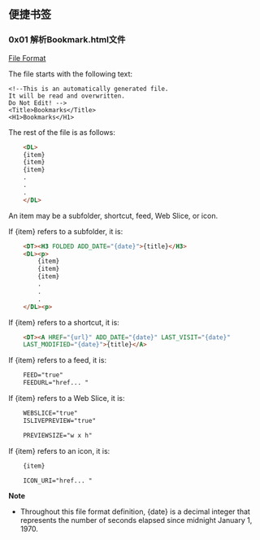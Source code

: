 ## 便捷书签


### 0x01 解析Bookmark.html文件


[File Format](https://msdn.microsoft.com/en-us/library/aa753582(v=vs.85).aspx)

The file starts with the following text:

>   <!DOCTYPE NETSCAPE-Bookmark-file-1>
    <!--This is an automatically generated file.
    It will be read and overwritten.
    Do Not Edit! -->
    <Title>Bookmarks</Title>
    <H1>Bookmarks</H1>

The rest of the file is as follows:
```html
    <DL>
    {item}
    {item}
    {item}
    .
    .
    .
    </DL>
```

An item may be a subfolder, shortcut, feed, Web Slice, or icon.

If {item} refers to a subfolder, it is:

```html
    <DT><H3 FOLDED ADD_DATE="{date}">{title}</H3>
    <DL><p>
        {item}
        {item}
        {item}
        .
        .
        .
    </DL><p>
```

If {item} refers to a shortcut, it is:

```html
    <DT><A HREF="{url}" ADD_DATE="{date}" LAST_VISIT="{date}"
    LAST_MODIFIED="{date}">{title}</A>
```

If {item} refers to a feed, it is:

```html
    FEED="true"
    FEEDURL="href... "
```

If {item} refers to a Web Slice, it is:

```html
    WEBSLICE="true"
    ISLIVEPREVIEW="true"

    PREVIEWSIZE="w x h"
```

If {item} refers to an icon, it is:

```html
    {item}

    ICON_URI="href... "
```

**Note**

+ Throughout this file format definition, {date} is a decimal integer that represents the number of seconds elapsed since midnight January 1, 1970.